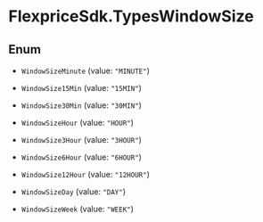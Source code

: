 # FlexpriceSdk.TypesWindowSize

## Enum


* `WindowSizeMinute` (value: `"MINUTE"`)

* `WindowSize15Min` (value: `"15MIN"`)

* `WindowSize30Min` (value: `"30MIN"`)

* `WindowSizeHour` (value: `"HOUR"`)

* `WindowSize3Hour` (value: `"3HOUR"`)

* `WindowSize6Hour` (value: `"6HOUR"`)

* `WindowSize12Hour` (value: `"12HOUR"`)

* `WindowSizeDay` (value: `"DAY"`)

* `WindowSizeWeek` (value: `"WEEK"`)


